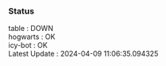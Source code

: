 ### Status


table : DOWN  
hogwarts : OK  
icy-bot : OK  
Latest Update : 2024-04-09 11:06:35.094325
